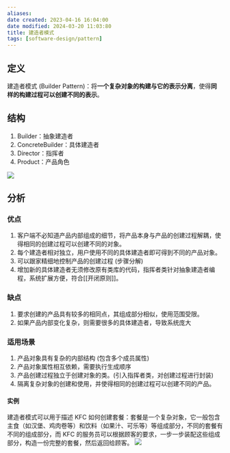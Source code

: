 ```yaml
---
aliases: 
date created: 2023-04-16 16:04:00
date modified: 2024-03-20 11:03:80
title: 建造者模式
tags: [software-design/pattern]
---
```


## 定义

建造者模式 (Builder Pattern)：将**一个复杂对象的构建与它的表示分离**，使得**同样的构建过程可以创建不同的表示**。

## 结构

1. Builder：抽象建造者
2. ConcreteBuilder：具体建造者
3. Director：指挥者
4. Product：产品角色

![](https://spricoder.oss-cn-shanghai.aliyuncs.com/2021-Software-System-Design/img/lec04/2.png)

## 分析

### 优点
1. 客户端不必知道产品内部组成的细节，将产品本身与产品的创建过程解耦，使得相同的创建过程可以创建不同的对象。
2. 每个建造者相对独立，用户使用不同的具体建造者即可得到不同的产品对象。
3. 可以跟家精细地控制产品的创建过程 (步骤分解)
4. 增加新的具体建造者无须修改原有类库的代码，指挥者类针对抽象建造者编程，系统扩展方便，符合[[开闭原则]]。

### 缺点
1. 要求创建的产品具有较多的相同点，其组成部分相似，使用范围受限。
2. 如果产品内部变化复杂，则需要很多的具体建造者，导致系统庞大

### 适用场景
1. 产品对象具有复杂的内部结构 (包含多个成员属性)
2. 产品对象属性相互依赖，需要执行生成顺序
3. 产品创建过程独立于创建对象的类。(引入指挥者类，对创建过程进行封装)
4. 隔离复杂对象的创建和使用，并使得相同的创建过程可以创建不同的产品。

#### 实例
建造者模式可以用于描述 KFC 如何创建套餐：套餐是一个复杂对象，它一般包含主食（如汉堡、鸡肉卷等）和饮料（如果汁、可乐等）等组成部分，不同的套餐有不同的组成部分，而 KFC 的服务员可以根据顾客的要求，一步一步装配这些组成部分，构造一份完整的套餐，然后返回给顾客。
![](https://spricoder.oss-cn-shanghai.aliyuncs.com/2021-Software-System-Design/img/lec04/3.png)